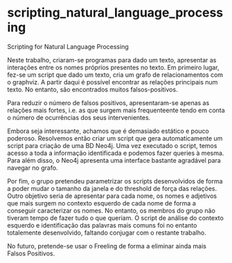 # scripting_natural_language_processing
Scripting for Natural Language Processing

Neste trabalho, criaram-se programas para dado um texto, apresentar as interações entre os nomes próprios presentes no texto.
Em primeiro lugar, fez-se um script que dado um texto, cria um grafo de relacionamentos com o graphviz. A partir daqui é possível encontrar 
as relações principais num texto. No entanto, são encontrados muitos falsos-positivos. 

Para reduzir o número de falsos positivos, apresentaram-se apenas as relações mais fortes, i.e. as que surgem mais frequenteente tendo em conta 
o número de ocurrências dos seus intervenientes.

Embora seja interessante, achamos que é demasiado estático e pouco poderoso. Resolvemos então criar um script que gera automaticamente um
script para criação de uma BD Neo4j. Uma vez executado o script, temos acesso a toda a informação identificada e podemos fazer queries à mesma.
Para além disso, o Neo4j apresenta uma interface bastante agradável para navegar no grafo.

Por fim, o grupo pretendeu parametrizar os scripts desenvolvidos de forma a poder mudar o tamanho da janela e do threshold de força das relações.
Outro objetivo seria de apresentar para cada nome, os nomes e adjetivos que mais surgem no contexto esquerdo de cada nome de forma a conseguir caracterizar os nomes.
No entanto, os membros do grupo não tiveram tempo de fazer tudo o que queriam. 
O script de análise do contexto esquerdo e identificação das palavras mais comuns foi no entanto totalemente desenvolvido, faltando conjugar com o restante trabalho.

No futuro, pretende-se usar o Freeling de forma a eliminar ainda mais Falsos Positivos.


